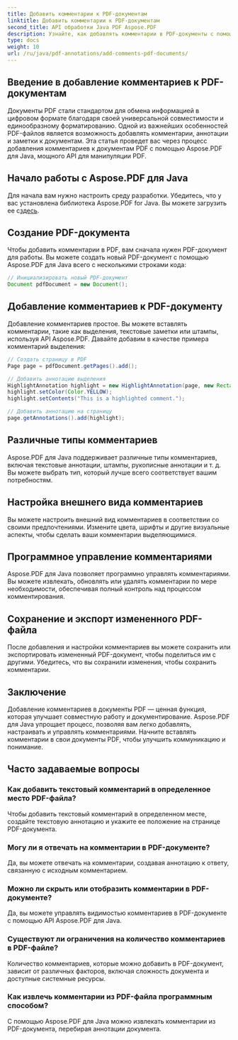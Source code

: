 ```yaml
---
title: Добавить комментарии к PDF-документам
linktitle: Добавить комментарии к PDF-документам
second_title: API обработки Java PDF Aspose.PDF
description: Узнайте, как добавлять комментарии в PDF-документы с помощью Aspose.PDF для Java — пошаговое руководство с примерами кода.
type: docs
weight: 10
url: /ru/java/pdf-annotations/add-comments-pdf-documents/
---
```


## Введение в добавление комментариев к PDF-документам

Документы PDF стали стандартом для обмена информацией в цифровом формате благодаря своей универсальной совместимости и единообразному форматированию. Одной из важнейших особенностей PDF-файлов является возможность добавлять комментарии, аннотации и заметки к документам. Эта статья проведет вас через процесс добавления комментариев к документам PDF с помощью Aspose.PDF для Java, мощного API для манипуляции PDF.

## Начало работы с Aspose.PDF для Java

 Для начала вам нужно настроить среду разработки. Убедитесь, что у вас установлена библиотека Aspose.PDF for Java. Вы можете загрузить ее с[здесь](https://releases.aspose.com/pdf/java/).

## Создание PDF-документа

Чтобы добавить комментарии в PDF, вам сначала нужен PDF-документ для работы. Вы можете создать новый PDF-документ с помощью Aspose.PDF для Java всего с несколькими строками кода:

```java
// Инициализировать новый PDF-документ
Document pdfDocument = new Document();
```

## Добавление комментариев к PDF-документу

Добавление комментариев простое. Вы можете вставлять комментарии, такие как выделения, текстовые заметки или штампы, используя API Aspose.PDF. Давайте добавим в качестве примера комментарий выделения:

```java
// Создать страницу в PDF
Page page = pdfDocument.getPages().add();

// Добавить аннотацию выделения
HighlightAnnotation highlight = new HighlightAnnotation(page, new Rectangle(100, 100, 200, 200));
highlight.setColor(Color.YELLOW);
highlight.setContents("This is a highlighted comment.");

// Добавить аннотацию на страницу
page.getAnnotations().add(highlight);
```

## Различные типы комментариев

Aspose.PDF для Java поддерживает различные типы комментариев, включая текстовые аннотации, штампы, рукописные аннотации и т. д. Вы можете выбрать тип, который лучше всего соответствует вашим потребностям.

## Настройка внешнего вида комментариев

Вы можете настроить внешний вид комментариев в соответствии со своими предпочтениями. Измените цвета, шрифты и другие визуальные аспекты, чтобы сделать ваши комментарии выделяющимися.

## Программное управление комментариями

Aspose.PDF для Java позволяет программно управлять комментариями. Вы можете извлекать, обновлять или удалять комментарии по мере необходимости, обеспечивая полный контроль над процессом комментирования.

## Сохранение и экспорт измененного PDF-файла

После добавления и настройки комментариев вы можете сохранить или экспортировать измененный PDF-документ, чтобы поделиться им с другими. Убедитесь, что вы сохранили изменения, чтобы сохранить комментарии.

## Заключение

Добавление комментариев в документы PDF — ценная функция, которая улучшает совместную работу и документирование. Aspose.PDF для Java упрощает процесс, позволяя вам легко добавлять, настраивать и управлять комментариями. Начните вставлять комментарии в свои документы PDF, чтобы улучшить коммуникацию и понимание.

## Часто задаваемые вопросы

### Как добавить текстовый комментарий в определенное место PDF-файла?

Чтобы добавить текстовый комментарий в определенном месте, создайте текстовую аннотацию и укажите ее положение на странице PDF-документа.

### Могу ли я отвечать на комментарии в PDF-документе?

Да, вы можете отвечать на комментарии, создавая аннотацию к ответу, связанную с исходным комментарием.

### Можно ли скрыть или отобразить комментарии в PDF-документе?

Да, вы можете управлять видимостью комментариев в PDF-документе с помощью API Aspose.PDF для Java.

### Существуют ли ограничения на количество комментариев в PDF-файле?

Количество комментариев, которые можно добавить в PDF-документ, зависит от различных факторов, включая сложность документа и доступные системные ресурсы.

### Как извлечь комментарии из PDF-файла программным способом?

С помощью Aspose.PDF для Java можно извлекать комментарии из PDF-документа, перебирая аннотации документа.